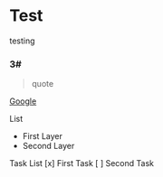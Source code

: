 # Test
testing

### 3#
> quote

[Google](https://www.google.com)

List
- First Layer
- Second Layer

Task List
[x] First Task
[ ] Second Task
